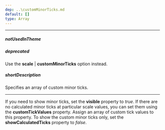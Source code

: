 ```yaml
---
dep: ..\customMinorTicks.md
default: []
type: Array
---
```

---
##### notUsedInTheme

##### deprecated
Use the **scale** | **customMinorTicks** option instead.

##### shortDescription
Specifies an array of custom minor ticks.

---
<p>If you need to show minor ticks, set the <b>visible</b> property to <i>true</i>. If there are no calculated minor ticks at particular scale values, you can set them using the <b>customTickValues</b> property. Assign an array of custom tick values to this property. To show the custom minor ticks only, set the <b>showCalculatedTicks</b> property to <i>false</i>.</p>